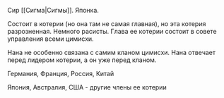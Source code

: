 Сир [[Сигма|Сигмы]]. Японка.

Состоит в котерии (но она там не самая главная), но эта котерия разрозненная. Немного расисты. Глава ее котерии состоит в совете управления всеми цимисхи.

Нана не особенно связана с самим кланом цимисхи. Нана отвечает перед лидером котерии, а он уже перед кланом.

Германия, Франция, Россия, Китай

Япония, Австралия, США - другие члены ее котерии